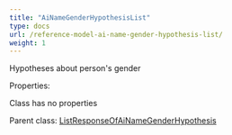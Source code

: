 ```yaml
---
title: "AiNameGenderHypothesisList"
type: docs
url: /reference-model-ai-name-gender-hypothesis-list/
weight: 1
---
```

Hypotheses about person's gender             

Properties:

Class has no properties

Parent class: [ListResponseOfAiNameGenderHypothesis](/email/reference-model-list-response-of-ai-name-gender-hypothesis/)

